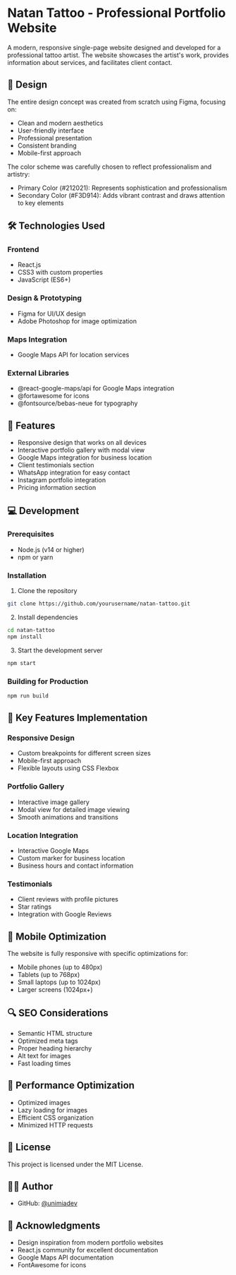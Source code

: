 # Natan Tattoo - Professional Portfolio Website

A modern, responsive single-page website designed and developed for a professional tattoo artist. The website showcases the artist's work, provides information about services, and facilitates client contact.

## 🎨 Design

The entire design concept was created from scratch using Figma, focusing on:
- Clean and modern aesthetics
- User-friendly interface
- Professional presentation
- Consistent branding
- Mobile-first approach

The color scheme was carefully chosen to reflect professionalism and artistry:
- Primary Color (#212021): Represents sophistication and professionalism
- Secondary Color (#F3D914): Adds vibrant contrast and draws attention to key elements

## 🛠 Technologies Used

### Frontend
- React.js
- CSS3 with custom properties
- JavaScript (ES6+)

### Design & Prototyping
- Figma for UI/UX design
- Adobe Photoshop for image optimization

### Maps Integration
- Google Maps API for location services

### External Libraries
- @react-google-maps/api for Google Maps integration
- @fortawesome for icons
- @fontsource/bebas-neue for typography

## 📱 Features

- Responsive design that works on all devices
- Interactive portfolio gallery with modal view
- Google Maps integration for business location
- Client testimonials section
- WhatsApp integration for easy contact
- Instagram portfolio integration
- Pricing information section


## 💻 Development

### Prerequisites
- Node.js (v14 or higher)
- npm or yarn

### Installation
1. Clone the repository

```bash
git clone https://github.com/yourusername/natan-tattoo.git
```

2. Install dependencies

```bash
cd natan-tattoo
npm install
```

3. Start the development server

```bash
npm start
```

### Building for Production

```bash
npm run build
```

## 🎯 Key Features Implementation

### Responsive Design
- Custom breakpoints for different screen sizes
- Mobile-first approach
- Flexible layouts using CSS Flexbox

### Portfolio Gallery
- Interactive image gallery
- Modal view for detailed image viewing
- Smooth animations and transitions

### Location Integration
- Interactive Google Maps
- Custom marker for business location
- Business hours and contact information

### Testimonials
- Client reviews with profile pictures
- Star ratings
- Integration with Google Reviews

## 📱 Mobile Optimization

The website is fully responsive with specific optimizations for:
- Mobile phones (up to 480px)
- Tablets (up to 768px)
- Small laptops (up to 1024px)
- Larger screens (1024px+)

## 🔍 SEO Considerations

- Semantic HTML structure
- Optimized meta tags
- Proper heading hierarchy
- Alt text for images
- Fast loading times

## 🚀 Performance Optimization

- Optimized images
- Lazy loading for images
- Efficient CSS organization
- Minimized HTTP requests

## 📄 License

This project is licensed under the MIT License.

## 🙋‍♂️ Author

- GitHub: [@unimiadev](https://github.com/unimiadev)

## 🙏 Acknowledgments

- Design inspiration from modern portfolio websites
- React.js community for excellent documentation
- Google Maps API documentation
- FontAwesome for icons

